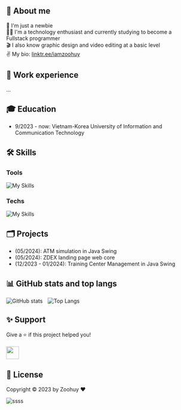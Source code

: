 ## 👋 About me
🔭 I'm just a newbie<br>
🧑‍💻 I'm a technology enthusiast and currently studying to become a Fullstack programmer<br>
🎬 I also know graphic design and video editing at a basic level<br>
✌️ My bio: [linktr.ee/iamzoohuy](https://linktr.ee/iamzoohuy)

## 🏢 Work experience
...

## 🎓 Education
- 9/2023 - now: Vietnam-Korea University of Information and Communication Technology

## 🛠️ Skills
### Tools
![My Skills](https://skillicons.dev/icons?i=vscode,eclipse,figma,ps,ai,ae,pr)
### Techs
![My Skills](https://skillicons.dev/icons?i=html,css,sass,js,cpp,java,mysql)

## 🗂️ Projects
- (05/2024): ATM simulation in Java Swing
- (05/2024): ZDEX landing page web core
- (12/2023 - 01/2024): Training Center Management in Java Swing

## 📊 GitHub stats and top langs
![GitHub stats](https://github-readme-stats.vercel.app/api?username=iamzoohuy&show_icons=true&theme=transparent)&emsp;![Top Langs](https://github-readme-stats.vercel.app/api/top-langs/?username=iamzoohuy&layout=compact&theme=transparent)

## ✨ Support
Give a ⭐ if this project helped you!<br><br>
<a href='https://www.buymeacoffee.com/zoohuy' target='_blank'><img style='height: 34px' src='https://i.imgur.com/Y2Ta2iz.png'/></a>

## 📄 License
Copyright ©️ 2023 by Zoohuy ❤️

![ssss](https://komarev.com/ghpvc/?username=iamzoohuy&color=lightgrey)
